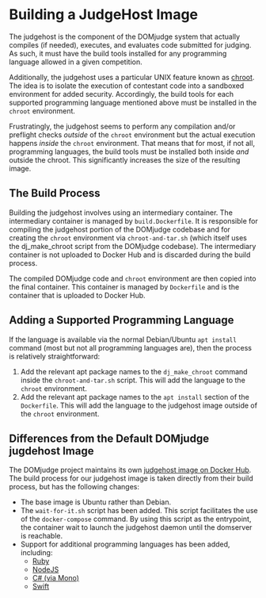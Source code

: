 # Building a JudgeHost Image

The judgehost is the component of the DOMjudge system that actually compiles (if needed), executes,
and evaluates code submitted for judging. As such, it must have the build tools installed for any
programming language allowed in a given competition.

Additionally, the judgehost uses a particular UNIX feature known as
[chroot](https://en.wikipedia.org/wiki/Chroot). The idea is to isolate the execution of contestant
code into a sandboxed environment for added security. Accordingly, the build tools for each
supported programming language mentioned above must be installed in the `chroot` environment.

Frustratingly, the judgehost seems to perform any compilation and/or preflight checks *outside* of
the `chroot` environment but the actual execution happens *inside* the `chroot` environment. That
means that for most, if not all, programming languages, the build tools must be installed both
inside *and* outside the chroot. This significantly increases the size of the resulting image.

## The Build Process

Building the judgehost involves using an intermediary container. The intermediary container is
managed by `build.Dockerfile`. It is responsible for compiling the judgehost portion of the DOMjudge
codebase and for creating the `chroot` environment via `chroot-and-tar.sh` (which itself uses the
dj_make_chroot script from the DOMjudge codebase). The intermediary container is not uploaded to
Docker Hub and is discarded during the build process.

The compiled DOMjudge code and `chroot` environment are then copied into the final container. This
container is managed by `Dockerfile` and is the container that is uploaded to Docker Hub.

## Adding a Supported Programming Language

If the language is available via the normal Debian/Ubuntu `apt install` command (most but not all
programming languages are), then the process is relatively straightforward:

1.  Add the relevant apt package names to the `dj_make_chroot` command inside the
    `chroot-and-tar.sh` script. This will add the language to the `chroot` environment.
2.  Add the relevant apt package names to the `apt install` section of the `Dockerfile`. This
    will add the language to the judgehost image outside of the `chroot` environment.

## Differences from the Default DOMjudge jugdehost Image

The DOMjudge project maintains its own
[judgehost image on Docker Hub](https://hub.docker.com/r/domjudge/judgehost/). The build process for
our judgehost image is taken directly from their build process, but has the following changes:

*   The base image is Ubuntu rather than Debian.
*   The `wait-for-it.sh` script has been added. This script facilitates the use of the
    `docker-compose` command. By using this script as the entrypoint, the container wait to launch
    the judgehost daemon until the domserver is reachable.
*   Support for additional programming languages has been added, including:
    *   [Ruby](https://www.ruby-lang.org/en/)
    *   [NodeJS](https://nodejs.org/en)
    *   [C# (via Mono)](https://www.mono-project.com)
    *   [Swift](https://www.swift.org)
